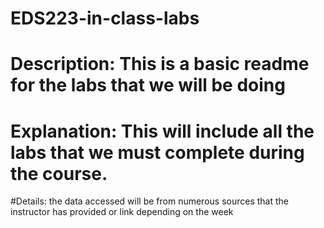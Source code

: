 # EDS223-in-class-labs

# Description: This is a basic readme for the labs that we will be doing

# Explanation: This will include all the labs that we must complete during the course.

#Details: the data accessed will be from numerous sources that the instructor has provided or link depending on the week

